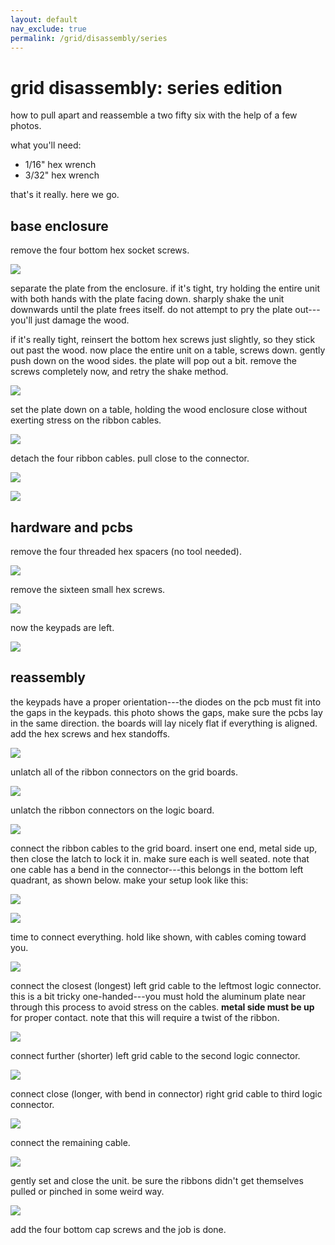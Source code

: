 ```yaml
---
layout: default
nav_exclude: true
permalink: /grid/disassembly/series
---
```


# grid disassembly: series edition

how to pull apart and reassemble a two fifty six with the help of a few photos.

what you'll need:
- 1/16" hex wrench
- 3/32" hex wrench

that's it really.  here we go.

## base enclosure

remove the four bottom hex socket screws.

![](images/tech-hardware-disassembly-256dis01.jpg)

separate the plate from the enclosure.  if it's tight, try holding the entire unit with both hands with the plate facing down.  sharply shake the unit downwards until the plate frees itself.  do not attempt to pry the plate out---you'll just damage the wood.

if it's really tight, reinsert the bottom hex screws just slightly, so they stick out past the wood.  now place the entire unit on a table, screws down.  gently push down on the wood sides.  the plate will pop out a bit. remove the screws completely now, and retry the shake method.

![](images/tech-hardware-disassembly-256dis02.jpg)

set the plate down on a table, holding the wood enclosure close without exerting stress on the ribbon cables.

![](images/tech-hardware-disassembly-256dis03.jpg)

detach the four ribbon cables.  pull close to the connector.

![](images/tech-hardware-disassembly-256dis04.jpg)

![](images/tech-hardware-disassembly-256dis05.jpg)

## hardware and pcbs

remove the four threaded hex spacers (no tool needed).

![](images/tech-hardware-disassembly-256dis06.jpg)

remove the sixteen small hex screws.

![](images/tech-hardware-disassembly-256dis07.jpg)

now the keypads are left.

![](images/tech-hardware-disassembly-256dis08.jpg)

## reassembly

the keypads have a proper orientation---the diodes on the pcb must fit into the gaps in the keypads.  this photo shows the gaps, make sure the pcbs lay in the same direction.  the boards will lay nicely flat if everything is aligned.  add the hex screws and hex standoffs.

![](images/tech-hardware-disassembly-256dis09.jpg)

unlatch all of the ribbon connectors on the grid boards.

![](images/tech-hardware-disassembly-256dis10.jpg)

unlatch the ribbon connectors on the logic board.

![](images/tech-hardware-disassembly-256dis11.jpg)

connect the ribbon cables to the grid board.  insert one end, metal side up, then close the latch to lock it in.  make sure each is well seated.  note that one cable has a bend in the connector---this belongs in the bottom left quadrant, as shown below.  make your setup look like this:

![](images/tech-hardware-disassembly-256dis12.jpg)

![](images/tech-hardware-disassembly-256dis13.jpg)

time to connect everything.  hold like shown, with cables coming toward you.

![](images/tech-hardware-disassembly-256dis14.jpg)

connect the closest (longest) left grid cable to the leftmost logic connector.  this is a bit tricky one-handed---you must hold the aluminum plate near through this process to avoid stress on the cables.  **metal side must be up** for proper contact.  note that this will require a twist of the ribbon.

![](images/tech-hardware-disassembly-256dis15.jpg)

connect further (shorter) left grid cable to the second logic connector.

![](images/tech-hardware-disassembly-256dis16.jpg)

connect close (longer, with bend in connector) right grid cable to third logic connector.

![](images/tech-hardware-disassembly-256dis17.jpg)

connect the remaining cable.

![](images/tech-hardware-disassembly-256dis18.jpg)

gently set and close the unit.  be sure the ribbons didn't get themselves pulled or pinched in some weird way.

![](images/tech-hardware-disassembly-256dis19.jpg)

add the four bottom cap screws and the job is done.
